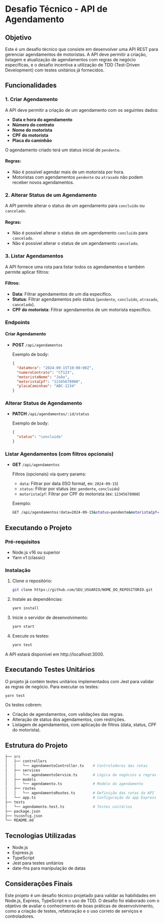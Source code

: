 # Desafio Técnico - API de Agendamento

## Objetivo
Este é um desafio técnico que consiste em desenvolver uma API REST para gerenciar agendamentos de motoristas. A API deve permitir a criação, listagem e atualização de agendamentos com regras de negócio específicas, e o desafio incentiva a utilização de TDD (Test-Driven Development) com testes unitários já fornecidos.

## Funcionalidades

### 1. Criar Agendamento

A API deve permitir a criação de um agendamento com os seguintes dados:

- **Data e hora do agendamento**
- **Número do contrato**
- **Nome do motorista**
- **CPF do motorista**
- **Placa do caminhão**
  
O agendamento criado terá um status inicial de `pendente`.

#### Regras:
- Não é possível agendar mais de um motorista por hora.
- Motoristas com agendamentos `pendente` ou `atrasado` não podem receber novos agendamentos.
  
### 2. Alterar Status de um Agendamento

A API permite alterar o status de um agendamento para `concluído` ou `cancelado`. 

#### Regras:
- Não é possível alterar o status de um agendamento `concluído` para `cancelado`.
- Não é possível alterar o status de um agendamento `cancelado`.

### 3. Listar Agendamentos

A API fornece uma rota para listar todos os agendamentos e também permite aplicar filtros:

#### Filtros:
- **Data**: Filtrar agendamentos de um dia específico.
- **Status**: Filtrar agendamentos pelo status (`pendente`, `concluído`, `atrasado`, `cancelado`).
- **CPF do motorista**: Filtrar agendamentos de um motorista específico.

### Endpoints

#### Criar Agendamento
- **POST** `/api/agendamentos`

  Exemplo de body:
  ```json
  {
    "dataHora": "2024-09-15T10:00:00Z",
    "numeroContrato": "CT123",
    "motoristaNome": "João",
    "motoristaCpf": "12345678900",
    "placaCaminhao": "ABC-1234"
  }

### Alterar Status de Agendamento
- **PATCH** `/api/agendamentos/:id/status`

	Exemplo de body:
	```json
	{
	  "status": "concluido"
	}
	```

### Listar Agendamentos (com filtros opcionais)
- **GET** `/api/agendamentos`

  Filtros (opcionais) via query params:
	- `data`: Filtrar por data (ISO format, ex: `2024-09-15`)
	- `status`: Filtrar por status (ex: `pendente`, `concluido`)
	- `motoristaCpf`: Filtrar por CPF do motorista (ex: `12345678900`)

	Exemplo:
	```bash
	GET /api/agendamentos?data=2024-09-15&status=pendente&motoristaCpf=12345678900

## Executando o Projeto

### Pré-requisitos
- Node.js v16 ou superior
- Yarn v1 (classic)

### Instalação
1. Clone o repositório:
	```bash
	git clone https://github.com/SEU_USUARIO/NOME_DO_REPOSITORIO.git
	```
2. Instale as dependências:
	```bash
	yarn install
	```
3. Inicie o servidor de desenvolvimento:
	```bash
	yarn start
	```
4. Execute os testes:
	```bash
	yarn test
	```
A API estará disponível em http://localhost:3000.

## Executando Testes Unitários

O projeto já contém testes unitários implementados com Jest para validar as regras de negócio. Para executar os testes:
```bash
yarn test
```

Os testes cobrem:

- Criação de agendamentos, com validações das regras.
- Alteração de status dos agendamentos, com restrições.
- Listagem de agendamentos, com aplicação de filtros (data, status, CPF do motorista).

## Estrutura do Projeto

```bash
├── src
│   ├── controllers
│   │   └── agendamentoController.ts    # Controladores das rotas
│   ├── services
│   │   └── agendamentoService.ts       # Lógica de negócios e regras
│   ├── models
│   │   └── agendamento.ts              # Modelo do agendamento
│   ├── routes
│   │   └── agendamentoRoutes.ts        # Definição das rotas da API
│   └── app.ts                          # Configuração do app Express
├── tests
│   └── agendamento.test.ts             # Testes unitários
├── package.json
├── tsconfig.json
└── README.md

```

## Tecnologias Utilizadas
- Node.js
- Express.js
- TypeScript
- Jest para testes unitários
- date-fns para manipulação de datas

## Considerações Finais
Este projeto é um desafio técnico projetado para validar as habilidades em Node.js, Express, TypeScript e o uso de TDD. O desafio foi elaborado com o objetivo de avaliar o conhecimento de boas práticas de desenvolvimento, como a criação de testes, refatoração e o uso correto de serviços e controladores.
